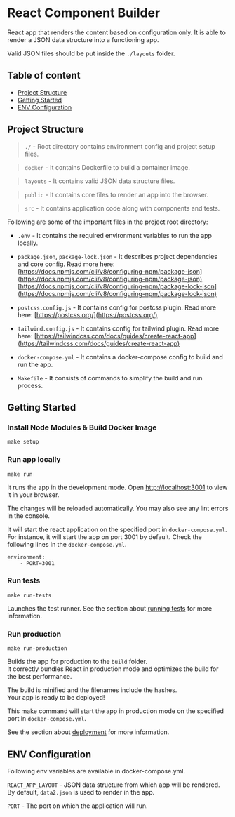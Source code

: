 # React Component Builder

React app that renders the content based on configuration only. It is able to render a JSON data structure into a functioning app.

Valid JSON files should be put inside the `./layouts` folder.

## Table of content
- [Project Structure](#project-structure)
- [Getting Started](#getting-started)
- [ENV Configuration](#env-configuration)

## Project Structure
> `./` -
Root directory contains environment config and project setup files.

> `docker` -
It contains Dockerfile to build a container image.

> `layouts` -
It contains valid JSON data structure files.

> `public` -
It contains core files to render an app into the browser.

> `src` -
It contains application code along with components and tests.

Following are some of the important files in the project root directory:

- `.env` - 
It contains the required environment variables to run the app locally.

- `package.json`, `package-lock.json` -
It describes project dependencies and core config. Read more here:
[https://docs.npmjs.com/cli/v8/configuring-npm/package-json](https://docs.npmjs.com/cli/v8/configuring-npm/package-json)
[https://docs.npmjs.com/cli/v8/configuring-npm/package-lock-json](https://docs.npmjs.com/cli/v8/configuring-npm/package-lock-json)

- `postcss.config.js` -
It contains config for postcss plugin.
Read more here: [https://postcss.org/](https://postcss.org/)

- `tailwind.config.js` -
It contains config for tailwind plugin.
Read more here: [https://tailwindcss.com/docs/guides/create-react-app](https://tailwindcss.com/docs/guides/create-react-app)

- `docker-compose.yml` -
It contains a docker-compose config to build and run the app.

- `Makefile` -
It consists of commands to simplify the build and run process.

## Getting Started

### Install Node Modules & Build Docker Image

```
make setup
```

### Run app locally

```
make run
```

It runs the app in the development mode. Open [http://localhost:3001](http://localhost:3001) to view it in your browser.

The changes will be reloaded automatically. You may also see any lint errors in the console.

It will start the react application on the specified port in `docker-compose.yml`. For instance, it will start the app on port 3001 by default. Check the following lines in the `docker-compose.yml`.
```
environment:
    - PORT=3001
```

### Run tests

```
make run-tests
```

Launches the test runner. See the section about [running tests](https://facebook.github.io/create-react-app/docs/running-tests) for more information.

### Run production

```
make run-production
```

Builds the app for production to the `build` folder.\
It correctly bundles React in production mode and optimizes the build for the best performance.

The build is minified and the filenames include the hashes.\
Your app is ready to be deployed!

This make command will start the app in production mode on the specified port in `docker-compose.yml`.

See the section about [deployment](https://facebook.github.io/create-react-app/docs/deployment) for more information.

## ENV Configuration

Following env variables are available in docker-compose.yml.

`REACT_APP_LAYOUT` - JSON data structure from which app will be rendered. By default, `data2.json` is used to render in the app.

`PORT` - The port on which the application will run.
